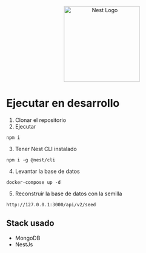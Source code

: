 <p align="center">
  <a href="http://nestjs.com/" target="blank"><img src="https://nestjs.com/img/logo-small.svg" width="200" alt="Nest Logo" /></a>
</p>

# Ejecutar en desarrollo

1. Clonar el repositorio
2. Ejecutar

```
npm i
```

3. Tener Nest CLI instalado

```
npm i -g @nest/cli
```

4. Levantar la base de datos

```
docker-compose up -d
```

5. Reconstruir la base de datos con la semilla

```
http://127.0.0.1:3000/api/v2/seed
```

## Stack usado

- MongoDB
- NestJs
